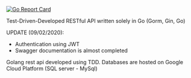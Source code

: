 [![Go Report Card](https://goreportcard.com/badge/github.com/teslatickles/DevEdification)](https://goreportcard.com/report/github.com/teslatickles/DevEdification)

Test-Driven-Developed RESTful API written solely in Go (Gorm, Gin, Go)

UPDATE (09/02/2020):
  - Authentication using JWT
  - Swagger documentation is almost completed
  
Golang rest api developed using TDD. Databases are hosted on Google Cloud Platform (SQL server - MySql)
